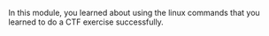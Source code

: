 In this module, you learned about using the linux commands that you learned to do a CTF exercise successfully.
